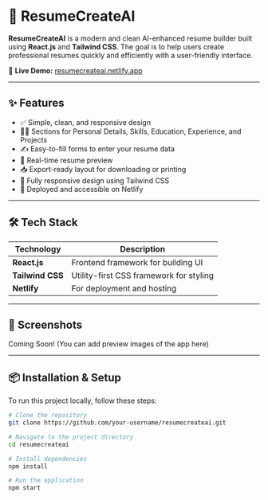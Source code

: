 # 🧠 ResumeCreateAI

**ResumeCreateAI** is a modern and clean AI-enhanced resume builder built using **React.js** and **Tailwind CSS**. The goal is to help users create professional resumes quickly and efficiently with a user-friendly interface.

🔗 **Live Demo:** [resumecreateai.netlify.app](https://resumecreateai.netlify.app)

---

## ✨ Features

- ✅ Simple, clean, and responsive design
- 🧑‍💼 Sections for Personal Details, Skills, Education, Experience, and Projects
- ✍️ Easy-to-fill forms to enter your resume data
- 📄 Real-time resume preview
- 📥 Export-ready layout for downloading or printing
- 🎨 Fully responsive design using Tailwind CSS
- 🚀 Deployed and accessible on Netlify

---

## 🛠️ Tech Stack

| Technology | Description |
|------------|-------------|
| **React.js** | Frontend framework for building UI |
| **Tailwind CSS** | Utility-first CSS framework for styling |
| **Netlify** | For deployment and hosting |

---

## 📸 Screenshots

Coming Soon! (You can add preview images of the app here)

---

## 📦 Installation & Setup

To run this project locally, follow these steps:

```bash
# Clone the repository
git clone https://github.com/your-username/resumecreateai.git

# Navigate to the project directory
cd resumecreateai

# Install dependencies
npm install

# Run the application
npm start
